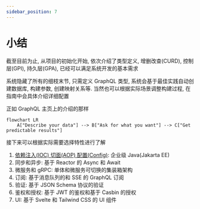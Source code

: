 ```yaml
---
sidebar_position: 7
---
```


# 小结

截至目前为止, 从项目的初始化开始, 依次介绍了类型定义, 增删改查(CURD), 控制层(GPI), 持久层(GPA), 已经可以满足系统开发的基本需求

系统隐藏了所有的细枝末节, 只需定义 GraphQL 类型, 系统会基于最佳实践自动创建数据库, 构建参数, 创建映射关系等. 当然也可以根据实际场景调整构建过程, 在指南中会具体介绍详细配置

正如 GraphQL 主页上的介绍的那样

```mermaid
flowchart LR
    A["Describe your data"] --> B["Ask for what you want"] --> C["Get predictable results"]

```

接下来可以根据实际需要选择特性进行了解

1. [依赖注入(IOC) 切面(AOP) 配置(Config)](/docs/category/企业级java): 企业级 Java(Jakarta EE)
2. 同步和异步: 基于 Reactor 的 Async 和 Await
3. 微服务和 gRPC: 单体和微服务可切换的集装箱架构
4. 订阅: 基于消息队列的和 SSE 的 GraphQL 订阅
5. 验证: 基于 JSON Schema 协议的验证
6. 鉴权和授权: 基于 JWT 的鉴权和基于 Casbin 的授权
7. UI: 基于 Svelte 和 Tailwind CSS 的 UI 组件
